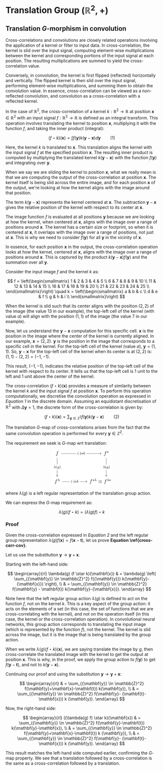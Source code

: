 
# Translation Group $(\mathbb{R}^2,+)$


## Translation $G$-morphism in convolution

Cross-correlations and convolutions are closely related operations involving the application of a kernel or filter to input data. In cross-correlation, the kernel is slid over the input signal, computing element-wise multiplications between the kernel and corresponding portions of the input signal at each position. The resulting multiplications are summed to yield the cross-correlation value. 

Conversely, in convolution, the kernel is first flipped (reflected) horizontally and vertically. The flipped kernel is then slid over the input signal, performing element-wise multiplications, and summing them to obtain the convolution value. In essence, cross-correlation can be viewed as a non-reflected convolution, and convolution as a cross-correlation with a reflected kernel.

In the case of $\mathbb{R}^2$, the cross-correlation of a kernel $k: \mathbb{R}^2 \rightarrow \mathbb{R}$ at position $\mathbf{x} \in \mathbb{R}^2$ with an input signal $f: \mathbb{R}^2 \rightarrow \mathbb{R}$ is defined as an integral transform. This operation involves translating the kernel to position $\mathbf{x}$, multiplying it with the function $f$, and taking the inner product (integral):

<a name="eq1"></a>

$$
\left(f \star k\right)(\mathbf{x}) = \int f\left(\mathbf{y}\right) k\left(\mathbf{y} - \mathbf{x}\right) d \mathbf{y} \qquad \text{(1)} 
$$ 

Here, the kernel $k$ is translated to $\mathbf{x}$. This translation aligns the kernel with the input signal $f$ at the specified position $\mathbf{x}$. The resulting inner product is computed by multiplying the translated kernel $k\left(\mathbf{y}-\mathbf{x}\right)$ with the function $f\left(\mathbf{y}\right)$ and integrating over $\mathbf{y}$.

When we say we are sliding the kernel to position $\mathbf{x}$, what we really mean is that we are computing the output of the cross-correlation at position $\mathbf{x}$. The kernel itself is being slid across the entire image, and for each position $\mathbf{x}$ of the output, we're looking at how the kernel aligns with the image around that position.

The term $k(\mathbf{y}-\mathbf{x})$ represents the kernel centered at $\mathbf{x}$. The subtraction $\mathbf{y}-\mathbf{x}$ gives the relative position of the kernel with respect to its center at $\mathbf{x}$.

The image function $f$ is evaluated at all positions $\mathbf{y}$ because we are looking at how the kernel, when centered at $\mathbf{x}$, aligns with the image over a range of positions around $\mathbf{x}$. The kernel has a certain size or footprint, so when it is centered at $\mathbf{x}$, it overlaps with the image over a range of positions, not just at $\mathbf{x}$. This is why we need to consider $f(\mathbf{y})$ for all $\mathbf{y}$ in the vicinity of $\mathbf{x}$.

In essence, for each position $\mathbf{x}$ in the output, the cross-correlation operation looks at how the kernel, centered at $\mathbf{x}$, aligns with the image over a range of positions around $\mathbf{x}$. This is captured by the product $k(\mathbf{y}-\mathbf{x}) f(\mathbf{y})$ and the summation over all $\mathbf{y}$.



Consider the input image $f$ and the kernel $k$ as:

$$
f = 
\left(\begin{smallmatrix}
1 & 2 & 3 & 4 & 5 \\
6 & 7 & 8 & 9 & 10 \\
11 & 12 & 13 & 14 & 15 \\
16 & 17 & 18 & 19 & 20 \\
21 & 22 & 23 & 24 & 25 \\
\end{smallmatrix}\right)
\quad
k = 
\left(\begin{smallmatrix}
a & b & c \\
d & e & f \\
g & h & i \\
\end{smallmatrix}\right)
$$

When the kernel is slid such that its center aligns with the position $(2,2)$ of the image (the value 13 in our example), the top-left cell of the kernel (with value $a$) will align with the position $(1,1)$ of the image (the value 7 in our example).

Now, let us understand the $\mathbf{y} - \mathbf{x}$ computation for this specific cell.
$\mathbf{x}$ is the position in the image where the center of the kernel is currently aligned. In our example, $\mathbf{x} = (2,2)$.
$\mathbf{y}$ is the position in the image that corresponds to a specific cell in the kernel. For the top-left cell of the kernel (value $a$), $\mathbf{y} = (1,1)$.
So, $\mathbf{y} - \mathbf{x}$ for the top-left cell of the kernel when its center is at $(2,2)$ is: $(1,1) - (2,2) = (-1,-1)$.

This result, $(-1,-1)$, indicates the relative position of the top-left cell of the kernel with respect to its center. It tells us that the top-left cell is 1 unit to the left and 1 unit above the center of the kernel.







The cross-correlation $\left(f \star k\right)(\mathbf{x})$ provides a measure of similarity between the kernel $k$ and the input signal $f$ at position $\mathbf{x}$. To perform this operation computationally, we discretise the convolution operation as expressed in *Equation 1* in the discrete domain. Assuming an equidistant discretisation of $\mathbb{R}^2$ with $\Delta {\mathbf{y}}=1$, the discrete form of the cross-correlation is given by:

<a name="eq2"></a>

$$
(f \star k)(\mathbf{x}) 
=\sum_{{\mathbf{y}} \in \mathbb{Z}^2} f({\mathbf{y}}) k(\mathbf{y}-{\mathbf{x}}) \qquad \text{(2)}
$$

The translation $G$-map of cross-correlations arises from the fact that the same convolution operation is performed for every $\mathbf{y} \in \mathbb{Z}^2$. 




The requirement we seek is $G$-map wrt translation:

<div align="center"> 
  <img src="./img/g-morph-conv-trans-diag.png" width="200">
</div>

where $\lambda(g)$ is a left regular representation of the translation group action.

We can express the $G$-map requirement as:

$$
\lambda(g) (f \star k) = (\lambda(g) f) \star k
$$


### Proof

Given the cross-correlation expressed in *Equation 2* and the left regular group representation $\lambda(g) f(\mathbf{x}) = f(\mathbf{x} - \mathbf{t})$, let us prove **Equation \ref{cross-corr-cov}**.

Let us use the substitution $\mathbf{y} \rightarrow \mathbf{y}+\mathbf{x}$.

Starting with the left-hand side:

$$
\begin{array}{rl}
\lambda(g) (f \star k)(\mathbf{x}) & = \lambda(g) \left( \sum_{{\mathbf{y}} \in \mathbb{Z}^2} f({\mathbf{y}}) k(\mathbf{y}-{\mathbf{x}}) \right), \\
& = \sum_{{\mathbf{y}} \in \mathbb{Z}^2} f(\mathbf{y} - \mathbf{t}) k(\mathbf{y}-{\mathbf{x}}).
\end{array}
$$

Note here that the left regular group action $\lambda(g)$ is defined to act on the function $f$, not on the kernel $k$. This is a key aspect of the group action: it acts on the elements of a set (in this case, the set of functions that we are cross-correlating with the kernel), and not on the operation itself (in this case, the kernel or the cross-correlation operation). In convolutional neural networks, this group action corresponds to translating the input image (which is represented by the function $f$), not the kernel. The kernel is slid across the image, but it is the image that is being translated by the group action. 

When we write $\lambda(g) (f \star k)(\mathbf{x})$, we are saying translate the image by $g$, then cross-correlate the translated image with the kernel to get the output at position $\mathbf{x}$. This is why, in the proof, we apply the group action to $f(\mathbf{y})$ to get $f(\mathbf{y} - \mathbf{t})$, and not to $k(\mathbf{y}-\mathbf{x})$.


Continuing our proof and using the substitution $\mathbf{y} \rightarrow \mathbf{y}+\mathbf{x}$:

$$
\begin{array}{rl}
& = \sum_{{\mathbf{y}} \in \mathbb{Z}^2} f(\mathbf{y}+\mathbf{x}-\mathbf{t}) k(\mathbf{y}), \\
& = \sum_{{\mathbf{y}} \in \mathbb{Z}^2} f(\mathbf{y}- (\mathbf{t}-\mathbf{x})) k (\mathbf{y}).
\end{array}
$$

Now, the right-hand side:

$$
\begin{array}{rl}
((\lambda(g) f) \star k)(\mathbf{x}) & = \sum_{{\mathbf{y}} \in \mathbb{Z}^2} f(\mathbf{y}-\mathbf{t}) k(\mathbf{y}-\mathbf{x}), \\
& = \sum_{{\mathbf{y}} \in \mathbb{Z}^2} f(\mathbf{y}+\mathbf{x}-\mathbf{t}) k (\mathbf{y}), \\
& = \sum_{{\mathbf{y}} \in \mathbb{Z}^2} f(\mathbf{y}- (\mathbf{t}-\mathbf{x})) k (\mathbf{y}).
\end{array}
$$

This result matches the left-hand side computed earlier, confirming the $G$-map property. We see that a translation followed by a cross-correlation is the same as a cross-correlation followed by a translation.
